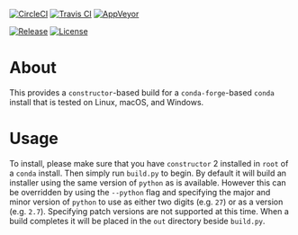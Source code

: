 [![CircleCI](https://circleci.com/gh/jakirkham/miniforge/tree/master.svg?style=shield)](https://circleci.com/gh/jakirkham/miniforge)
[![Travis CI](https://travis-ci.org/jakirkham/miniforge.svg?branch=master)](https://travis-ci.org/jakirkham/miniforge)
[![AppVeyor](https://ci.appveyor.com/api/projects/status/github/jakirkham/miniforge?svg=True)](https://ci.appveyor.com/project/jakirkham/miniforge/branch/master)

[![Release]( https://img.shields.io/github/release/jakirkham/miniforge.svg "release" )]( https://github.com/jakirkham/miniforge/releases/latest )
[![License]( https://img.shields.io/github/license/jakirkham/miniforge.svg "license" )]( https://raw.githubusercontent.com/jakirkham/miniforge/master/LICENSE.txt )

# About

This provides a `constructor`-based build for a `conda-forge`-based `conda` install that is tested on Linux, macOS, and Windows.


# Usage

To install, please make sure that you have `constructor` 2 installed in `root` of a `conda` install. Then simply run `build.py` to begin. By default it will build an installer using the same version of `python` as is available. However this can be overridden by using the `--python` flag and specifying the major and minor version of `python` to use as either two digits (e.g. `27`) or as a version (e.g. `2.7`). Specifying patch versions are not supported at this time. When a build completes it will be placed in the `out` directory beside `build.py`.
